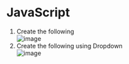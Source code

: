 # JavaScript

1. Create the following <br>
![image](https://github.com/user-attachments/assets/8b1daff8-ea38-4ffc-9105-09ae7716a422)
2. Create the following using Dropdown <br>
![image](https://github.com/user-attachments/assets/33e64ea6-b098-470a-9476-f27765a675b6)